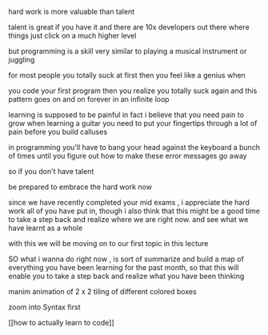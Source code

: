 
hard work is more valuable than talent 

talent is great if you have it and 
there are 10x developers out there where things just click on a much higher level 

but programming is a skill very similar to playing a musical instrument or juggling

for most people you totally suck at first then you feel like a genius when

you code your first program then you realize you totally suck again and this pattern goes on and on forever in an infinite loop 

learning is supposed to be painful in fact
i believe that you need pain to grow
when learning a guitar you need to put your fingertips through a
lot of pain before you build calluses 

in programming you'll have to bang your head against the keyboard a bunch of times until you figure out how to make these error messages go away 

so if you don't have talent 

be prepared to embrace the hard work now 

since we have recently completed your mid exams , i appreciate the hard work all of you have put in, though i also think that this might be a good time to take a step back and realize where we are right now. and see what we have learnt as a whole

with this we will be moving on to our first topic in this lecture 


SO what i wanna do right now , is sort of summarize and build a map of everything you have been learning for the past month, so that this will enable you to take a step back and realize what you have been thinking 

manim animation of 2 x 2 tiling of different colored boxes 

zoom into Syntax first 

[[how to actually learn to code]]